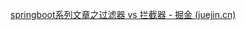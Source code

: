  [springboot系列文章之过滤器 vs 拦截器 - 掘金 (juejin.cn)](https://juejin.cn/post/6844903682601910279#heading-8) 